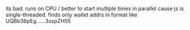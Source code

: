 its bad. runs on CPU / better to start multiple times in parallel cause js is single-threaded. finds only wallet addrs in format like UQBb36pEg......3xspZH55
